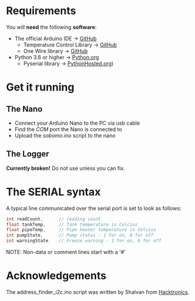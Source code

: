 # Requirements
You will **need** the following **software**:
* The official Arduino IDE -> [GitHub](https://www.arduino.cc/en/Main/Software)
    * Temperature Control Library -> [GitHub](https://github.com/milesburton/Arduino-Temperature-Control-Library)
    * One Wire library -> [GitHub](https://github.com/PaulStoffregen/OneWire)
* Python 3.6 or higher -> [Python.org](https://www.python.org/downloads/)
    * Pyserial library -> [PythonHosted.org](https://pythonhosted.org/pyserial/pyserial.html#installation))

# Get it running
## The Nano
* Connect your Arduino Nano to the PC via usb cable
* Find the *COM* port the Nano is connected to
* Upload the *sobomo.ino* script to the nano

## The Logger
**Currently broken!** Do not use unless you can fix.

# The SERIAL syntax
A typical line communicated over the serial port is set to look as follows:
```C++
int readCount,      // reading count
float tankTemp,     // Tank temperature in Celcius
float pipeTemp,     // Pipe heater temperature in Celcius
int pumpState,      // Pump status - 1 for on, 0 for off
int warningState    // Freeze warning - 1 for on, 0 for off
```
NOTE: Non-data or comment lines start with a '#'

# Acknowledgements
The address_finder_i2c.ino script was written by Shalvan from [Hacktronics](https://www.hacktronics.com/Tutorials/arduino-1-wire-address-finder.html).
